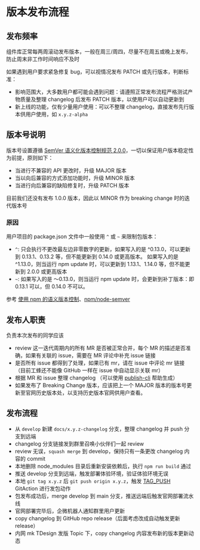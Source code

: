 # 版本发布流程

## 发布频率

组件库正常每两周滚动发布版本，一般在周三/周四，尽量不在周五或晚上发布，防止周末非工作时间响应不及时

如果遇到用户要求紧急修复 bug，可以视情况发布 PATCH 或先行版本，判断标准：

- 影响范围大，大多数用户都可能会遇到问题：请遵照正常发布流程严格测试产物质量及整理 changelog 后发布 PATCH 版本，以使用户可以自动更新到
- 新上线的功能，仅有少量用户使用：可以不整理 changelog，直接发布先行版本供用户使用，如 `x.y.z-alpha`

## 版本号说明

版本号设置遵循 [SemVer 语义化版本控制规范 2.0.0](https://semver.org/lang/zh-CN/)，一切以保证用户版本稳定性为前提，原则如下：

- 当进行不兼容的 API 更改时，升级 MAJOR 版本
- 当以向后兼容的方式添加功能时，升级 MINOR 版本
- 当进行向后兼容的缺陷修复时，升级 PATCH 版本

目前我们还没有发布 1.0.0 版本，因此以 MINOR 作为 breaking change 时的迭代版本号

### 原因

用户项目的 package.json 文件中一般使用 `^` 或 `~` 来限制包版本：

- `^`: 只会执行不更改最左边非零数字的更新，如果写入的是 ^0.13.0，可以更新到 0.13.1、0.13.2 等，但不能更新到 0.14.0 或更高版本。 如果写入的是 ^1.13.0，则当运行 npm update 时，可以更新到 1.13.1、1.14.0 等，但不能更新到 2.0.0 或更高版本
- `~`: 如果写入的是 〜0.13.0，则当运行 npm update 时，会更新到补丁版本：即 0.13.1 可以，但 0.14.0 不可以。

参考 [使用 npm 的语义版本控制](http://nodejs.cn/learn/semantic-versioning-using-npm)、[npm/node-semver](https://github.com/npm/node-semver#caret-ranges-123-025-004)

## 发布人职责

负责本次发布的同学应该

- review 这一迭代周期内的所有 MR 是否被正常合并，每个 MR 的描述是否准确，如果有关联的 issue，需要在 MR 评论中补充 issue 链接
- 是否所有 issue 都得到了处理，如果已有 mr，请在 issue 中评论 mr 链接（目前工蜂还不能像 GitHub 一样在 issue 中自动显示关联 mr）
- 根据 MR 和 issue 整理 changelog （可以使用 [publish-cli](https://github.com/Tencent/tdesign-starter-cli/tree/main/packages/publish-cli) 帮助生成）
- 如果发布了 Breaking Change 版本，应该把上一个 MAJOR 版本的版本号更新至官网历史版本处，以支持历史版本官网供用户查看。

## 发布流程

- 从 `develop` 新建 `docs/x.y.z-changelog` 分支，整理 changelog 并 push 分支到远端
- changelog 分支链接发到群里召唤小伙伴们一起 review
- review 无误，`squash merge` 到 develop，保持只有一条更改 changelog 内容的 commit
- 本地删除 node_modules 目录后重新安装依赖后，执行 `npm run build` 通过
- 推送 develop 分支到远端，触发部署体验环境，验证体验环境无误
- 本地 `git tag x.y.z` 后 `git push origin x.y.z`，触发 [TAG_PUSH](https://github.com/Tencent/tdesign-vue/blob/develop/.github/workflows/tag-push.yml) GitAction 进行发包动作
- 包发布成功后，merge develop 到 main 分支，推送远端后触发官网部署流水线
- 官网部署完毕后，企微机器人通知群里用户更新
- copy changelog 到 GitHub repo release（后面考虑改成自动触发更新 release）
- 内网 mk TDesign 发版 Topic 下，copy changelog 内容发布新的版本更新动态
